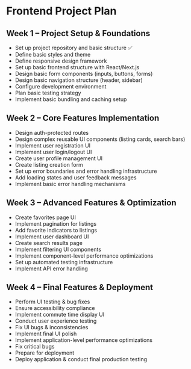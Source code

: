 # Frontend Project Plan

## Week 1 – Project Setup & Foundations
- Set up project repository and basic structure ✅
- Define basic styles and theme
- Define responsive design framework
- Set up basic frontend structure with React/Next.js
- Design basic form components (inputs, buttons, forms)
- Design basic navigation structure (header, sidebar)
- Configure development environment
- Plan basic testing strategy
- Implement basic bundling and caching setup

## Week 2 – Core Features Implementation
- Design auth-protected routes
- Design complex reusable UI components (listing cards, search bars)
- Implement user registration UI
- Implement user login/logout UI
- Create user profile management UI
- Create listing creation form
- Set up error boundaries and error handling infrastructure
- Add loading states and user feedback messages
- Implement basic error handling mechanisms

## Week 3 – Advanced Features & Optimization
- Create favorites page UI
- Implement pagination for listings
- Add favorite indicators to listings
- Implement user dashboard UI
- Create search results page
- Implement filtering UI components
- Implement component-level performance optimizations
- Set up automated testing infrastructure
- Implement API error handling

## Week 4 – Final Features & Deployment
- Perform UI testing & bug fixes
- Ensure accessibility compliance
- Implement commute time display UI
- Conduct user experience testing
- Fix UI bugs & inconsistencies
- Implement final UI polish
- Implement application-level performance optimizations
- Fix critical bugs
- Prepare for deployment
- Deploy application & conduct final production testing 
